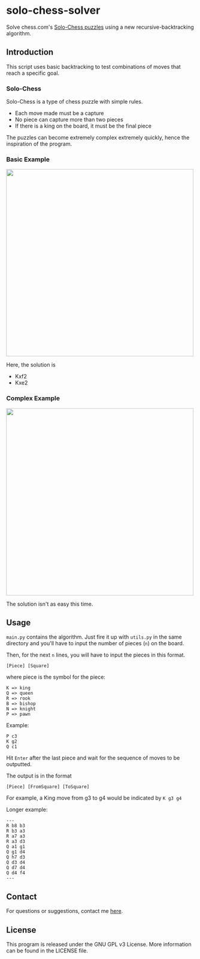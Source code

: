 
# solo-chess-solver
Solve chess.com's [Solo-Chess puzzles](https://www.chess.com/solo-chess) using a new recursive-backtracking algorithm.

## Introduction

This script uses basic backtracking to test combinations of moves that reach a specific goal.

### Solo-Chess
Solo-Chess is a type of chess puzzle with simple rules.

* Each move made must be a capture
* No piece can capture more than two pieces
* If there is a king on the board, it must be the  final piece

The puzzles can become extremely  complex extremely quickly, hence the inspiration of the program.

### Basic Example

<img src="https://i.imgur.com/6Ap1u9k.png" width=500></src>

Here, the solution is

* Kxf2
* Kxe2

### Complex Example
<img src="https://imgur.com/w7c7h1S.png" width=500></src>

The solution isn't as easy this time.

## Usage

`main.py` contains the algorithm. Just fire it up with `utils.py` in the same directory and you'll have to input the number of pieces (`n`) on the board.

Then, for the next `n` lines, you will have to input the pieces in this format.

`[Piece] [Square]`

where piece is the symbol for the piece:
```
K => king
Q => queen
R => rook
B => bishop
N => knight
P => pawn
````

Example:
```
P c3
K g2
Q c1
```

Hit `Enter` after the last piece and wait for the sequence of moves to be outputted.

The output is in the format
```
[Piece] [FromSquare] [ToSquare]
```

For example, a King move from g3 to g4 would be indicated by `K g3 g4`

Longer example:
```
---
R b8 b3
R b3 a3
R a7 a3
R a3 d3
Q a1 g1
Q g1 d4
Q h7 d3
Q d3 d4
Q d7 d4
Q d4 f4
---
```

## Contact

For questions or suggestions, contact me [here](mailto:leon.rode13@gmail.com).

## License

This program is released under the GNU GPL v3 License. More information can be found in the LICENSE file.
